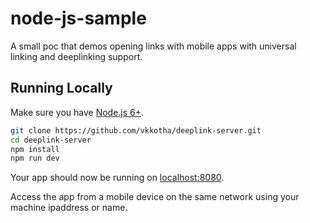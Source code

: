 # node-js-sample

A small poc that demos opening links with mobile apps with universal linking and deeplinking support.

## Running Locally

Make sure you have [Node.js 6+](http://nodejs.org/).

```sh
git clone https://github.com/vkkotha/deeplink-server.git
cd deeplink-server
npm install
npm run dev
```

Your app should now be running on [localhost:8080](http://localhost:8080/).

Access the app from a mobile device on the same network using your machine ipaddress or name.